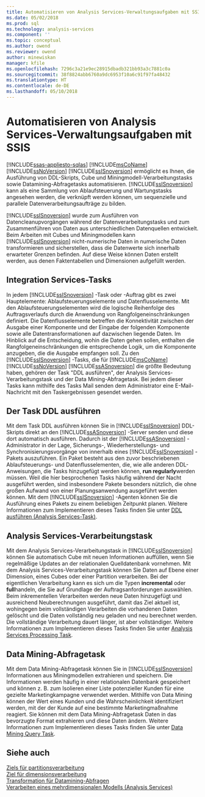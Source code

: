 ```yaml
---
title: Automatisieren von Analysis Services-Verwaltungsaufgaben mit SSIS | Microsoft Docs
ms.date: 05/02/2018
ms.prod: sql
ms.technology: analysis-services
ms.component: ''
ms.topic: conceptual
ms.author: owend
ms.reviewer: owend
author: minewiskan
manager: kfile
ms.openlocfilehash: 7296c3a21e9ec28915dbadb321bb93a3c7881c0a
ms.sourcegitcommit: 38f8824abb6760a9dc6953f10a6c91f97fa48432
ms.translationtype: HT
ms.contentlocale: de-DE
ms.lasthandoff: 05/10/2018
---
```

# <a name="automate-analysis-services-administrative-tasks-with-ssis"></a>Automatisieren von Analysis Services-Verwaltungsaufgaben mit SSIS
[!INCLUDE[ssas-appliesto-sqlas](../../includes/ssas-appliesto-sqlas.md)]
  [!INCLUDE[msCoName](../../includes/msconame-md.md)][!INCLUDE[ssNoVersion](../../includes/ssnoversion-md.md)] [!INCLUDE[ssISnoversion](../../includes/ssisnoversion-md.md)] ermöglicht es Ihnen, die Ausführung von DDL-Skripts, Cube und Miningmodell-Verarbeitungstasks sowie Datamining-Abfragetasks automatisieren. [!INCLUDE[ssISnoversion](../../includes/ssisnoversion-md.md)] kann als eine Sammlung von Ablaufsteuerung und Wartungstasks angesehen werden, die verknüpft werden können, um sequenzielle und parallele Datenverarbeitungsaufträge zu bilden.  
  
 [!INCLUDE[ssISnoversion](../../includes/ssisnoversion-md.md)] wurde zum Ausführen von Datencleanupvorgängen während der Datenverarbeitungstasks und zum Zusammenführen von Daten aus unterschiedlichen Datenquellen entwickelt. Beim Arbeiten mit Cubes und Miningmodellen kann [!INCLUDE[ssISnoversion](../../includes/ssisnoversion-md.md)] nicht-numerische Daten in numerische Daten transformieren und sicherstellen, dass die Datenwerte sich innerhalb erwarteter Grenzen befinden. Auf diese Weise können Daten erstellt werden, aus denen Faktentabellen und Dimensionen aufgefüllt werden.  
  
## <a name="integration-services-tasks"></a>Integration Services-Tasks  
 In jedem [!INCLUDE[ssISnoversion](../../includes/ssisnoversion-md.md)] -Task oder -Auftrag gibt es zwei Hauptelemente: Ablaufsteuerungselemente und Datenflusselemente. Mit den Ablaufsteuerungselementen wird die logische Reihenfolge des Auftragsverlaufs durch die Anwendung von Rangfolgeneinschränkungen definiert. Die Datenflusselemente betreffen die Konnektivität zwischen der Ausgabe einer Komponente und der Eingabe der folgenden Komponente sowie alle Datentransformationen auf dazwischen liegende Daten. Im Hinblick auf die Entscheidung, wohin die Daten gehen sollen, enthalten die Rangfolgeneinschränkungen die entsprechende Logik, um die Komponente anzugeben, die die Ausgabe empfangen soll. Zu den [!INCLUDE[ssISnoversion](../../includes/ssisnoversion-md.md)] -Tasks, die für [!INCLUDE[msCoName](../../includes/msconame-md.md)] [!INCLUDE[ssNoVersion](../../includes/ssnoversion-md.md)] [!INCLUDE[ssASnoversion](../../includes/ssasnoversion-md.md)] die größte Bedeutung haben, gehören der Task "DDL ausführen", der Analysis Services-Verarbeitungstask und der Data Mining-Abfragetask. Bei jedem dieser Tasks kann mithilfe des Tasks Mail senden dem Administrator eine E-Mail-Nachricht mit den Taskergebnissen gesendet werden.  
  
## <a name="the-execute-ddl-task"></a>Der Task DDL ausführen  
 Mit dem Task DDL ausführen können Sie in [!INCLUDE[ssISnoversion](../../includes/ssisnoversion-md.md)] DDL-Skripts direkt an den [!INCLUDE[ssASnoversion](../../includes/ssasnoversion-md.md)] -Server senden und diese dort automatisch ausführen. Dadurch ist der [!INCLUDE[ssASnoversion](../../includes/ssasnoversion-md.md)] -Administrator in der Lage, Sicherungs-, Wiederherstellungs- und Synchronisierungsvorgänge von innerhalb eines [!INCLUDE[ssISnoversion](../../includes/ssisnoversion-md.md)] -Pakets auszuführen. Ein Paket besteht aus den zuvor beschriebenen Ablaufsteuerungs- und Datenflusselementen, die, wie alle anderen DDL-Anweisungen, die Tasks hinzugefügt werden können, **run regularly**werden müssen. Weil die hier besprochenen Tasks häufig während der Nacht ausgeführt werden, sind insbesondere Pakete besonders nützlich, die ohne großen Aufwand von einer Planungsanwendung ausgeführt werden können. Mit dem [!INCLUDE[ssISnoversion](../../includes/ssisnoversion-md.md)] -Agenten können Sie die Ausführung eines Pakets zu einem beliebigen Zeitpunkt planen. Weitere Informationen zum Implementieren dieses Tasks finden Sie unter [DDL ausführen (Analysis Services-Task)](../../integration-services/control-flow/analysis-services-execute-ddl-task.md).  
  
## <a name="analysis-services-processing-task"></a>Analysis Services-Verarbeitungstask  
 Mit dem Analysis Services-Verarbeitungstask in [!INCLUDE[ssISnoversion](../../includes/ssisnoversion-md.md)] können Sie automatisch Cube mit neuen Informationen auffüllen, wenn Sie regelmäßige Updates an der relationalen Quelldatenbank vornehmen. Mit dem Analysis Services-Verarbeitungstask können Sie Daten auf Ebene einer Dimension, eines Cubes oder einer Partition verarbeiten. Bei der eigentlichen Verarbeitung kann es sich um die Typen **incremental** oder **full**handeln, die Sie auf Grundlage der Auftragsanforderungen auswählen. Beim inkrementellen Verarbeiten werden neue Daten hinzugefügt und ausreichend Neuberechnungen ausgeführt, damit das Ziel aktuell ist, wohingegen beim vollständigen Verarbeiten die vorhandenen Daten gelöscht und die Daten vollständig neu geladen und neu berechnet werden. Die vollständige Verarbeitung dauert länger, ist aber vollständiger. Weitere Informationen zum Implementieren dieses Tasks finden Sie unter [Analysis Services Processing Task](../../integration-services/control-flow/analysis-services-processing-task.md).  
  
## <a name="data-mining-query-task"></a>Data Mining-Abfragetask  
 Mit dem Data Mining-Abfragetask können Sie in [!INCLUDE[ssISnoversion](../../includes/ssisnoversion-md.md)] Informationen aus Miningmodellen extrahieren und speichern. Die Informationen werden häufig in einer relationalen Datenbank gespeichert und können z. B. zum Isolieren einer Liste potenzieller Kunden für eine gezielte Marketingkampagne verwendet werden. Mithilfe von Data Mining können der Wert eines Kunden und die Wahrscheinlichkeit identifiziert werden, mit der der Kunde auf eine bestimmte Marketingmaßnahme reagiert. Sie können mit dem Data Mining-Abfragetask Daten in das bevorzugte Format extrahieren und diese Daten ändern. Weitere Informationen zum Implementieren dieses Tasks finden Sie unter [Data Mining Query Task](../../integration-services/control-flow/data-mining-query-task.md).  
  
## <a name="see-also"></a>Siehe auch  
 [Ziels für partitionsverarbeitung](../../integration-services/data-flow/partition-processing-destination.md)   
 [Ziel für dimensionsverarbeitung](../../integration-services/data-flow/dimension-processing-destination.md)   
 [Transformation für Datamining-Abfragen](../../integration-services/data-flow/transformations/data-mining-query-transformation.md)   
 [Verarbeiten eines mehrdimensionalen Modells &#40;Analysis Services&#41;](../../analysis-services/multidimensional-models/processing-a-multidimensional-model-analysis-services.md)   
  
  
